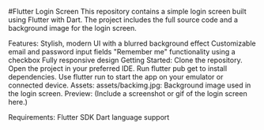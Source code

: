 #Flutter Login Screen
This repository contains a simple login screen built using Flutter with Dart. The project includes the full source code and a background image for the login screen.

Features:
Stylish, modern UI with a blurred background effect
Customizable email and password input fields
"Remember me" functionality using a checkbox
Fully responsive design
Getting Started:
Clone the repository.
Open the project in your preferred IDE.
Run flutter pub get to install dependencies.
Use flutter run to start the app on your emulator or connected device.
Assets:
assets/backimg.jpg: Background image used in the login screen.
Preview:
(Include a screenshot or gif of the login screen here.)

Requirements:
Flutter SDK
Dart language support
